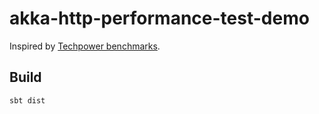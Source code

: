 # akka-http-performance-test-demo

Inspired by [Techpower benchmarks](https://www.techempower.com/benchmarks).

## Build

```
sbt dist
```
